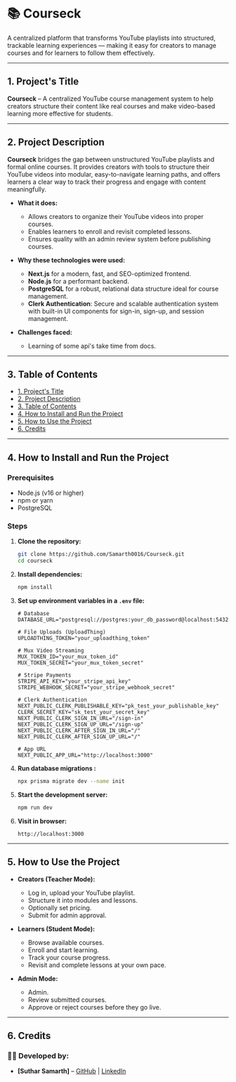 # 📚 Courseck

A centralized platform that transforms YouTube playlists into structured, trackable learning experiences — making it easy for creators to manage courses and for learners to follow them effectively.

---

## 1. Project's Title

**Courseck** – A centralized YouTube course management system to help creators structure their content like real courses and make video-based learning more effective for students.

---

## 2. Project Description

**Courseck** bridges the gap between unstructured YouTube playlists and formal online courses. It provides creators with tools to structure their YouTube videos into modular, easy-to-navigate learning paths, and offers learners a clear way to track their progress and engage with content meaningfully.

- **What it does:**
  - Allows creators to organize their YouTube videos into proper courses.
  - Enables learners to enroll and revisit completed lessons.
  - Ensures quality with an admin review system before publishing courses.

- **Why these technologies were used:**
  - **Next.js** for a modern, fast, and SEO-optimized frontend.
  - **Node.js** for a performant backend.
  - **PostgreSQL** for a robust, relational data structure ideal for course management.
  - **Clerk Authentication**: Secure and scalable authentication system with built-in UI components for sign-in, sign-up, and session management.

- **Challenges faced:**
  - Learning of some api's take time from docs.

---

## 3. Table of Contents

- [1. Project's Title](#1-projects-title)
- [2. Project Description](#2-project-description)
- [3. Table of Contents](#3-table-of-contents)
- [4. How to Install and Run the Project](#4-how-to-install-and-run-the-project)
- [5. How to Use the Project](#5-how-to-use-the-project)
- [6. Credits](#6-credits)

---

## 4. How to Install and Run the Project

### Prerequisites

- Node.js (v16 or higher)
- npm or yarn
- PostgreSQL

### Steps

1. **Clone the repository:**

    ```bash
    git clone https://github.com/Samarth0016/Courseck.git
    cd courseck
    ```

2. **Install dependencies:**

    ```bash
    npm install
    ```

3. **Set up environment variables in a `.env` file:**

    ```env
    # Database
    DATABASE_URL="postgresql://postgres:your_db_password@localhost:5432/postgres"

    # File Uploads (UploadThing)
    UPLOADTHING_TOKEN="your_uploadthing_token"

    # Mux Video Streaming
    MUX_TOKEN_ID="your_mux_token_id"
    MUX_TOKEN_SECRET="your_mux_token_secret"

    # Stripe Payments
    STRIPE_API_KEY="your_stripe_api_key"
    STRIPE_WEBHOOK_SECRET="your_stripe_webhook_secret"

    # Clerk Authentication
    NEXT_PUBLIC_CLERK_PUBLISHABLE_KEY="pk_test_your_publishable_key"
    CLERK_SECRET_KEY="sk_test_your_secret_key"
    NEXT_PUBLIC_CLERK_SIGN_IN_URL="/sign-in"
    NEXT_PUBLIC_CLERK_SIGN_UP_URL="/sign-up"
    NEXT_PUBLIC_CLERK_AFTER_SIGN_IN_URL="/"
    NEXT_PUBLIC_CLERK_AFTER_SIGN_UP_URL="/"

    # App URL
    NEXT_PUBLIC_APP_URL="http://localhost:3000"
    ```

4. **Run database migrations :**

    ```bash
    npx prisma migrate dev --name init
    ```

5. **Start the development server:**

    ```bash
    npm run dev
    ```

6. **Visit in browser:**

    ```
    http://localhost:3000
    ```

---

## 5. How to Use the Project

- **Creators (Teacher Mode):**
  - Log in, upload your YouTube playlist.
  - Structure it into modules and lessons.
  - Optionally set pricing.
  - Submit for admin approval.

- **Learners (Student Mode):**
  - Browse available courses.
  - Enroll and start learning.
  - Track your course progress.
  - Revisit and complete lessons at your own pace.

- **Admin Mode:**
  - Admin.
  - Review submitted courses.
  - Approve or reject courses before they go live.

---

## 6. Credits

### 👨‍💻 Developed by:

- **[Suthar Samarth]** – [GitHub](https://github.com/Samarth0016) | [LinkedIn](https://www.linkedin.com/in/samarth-suthar/)
